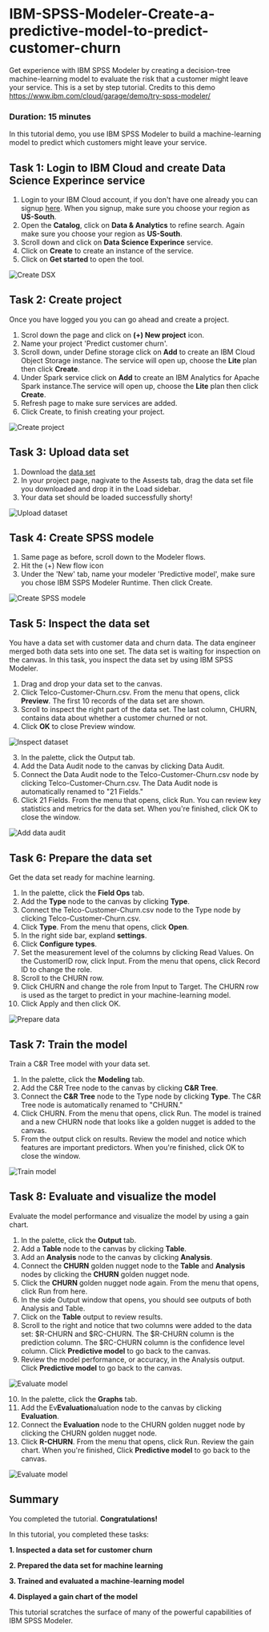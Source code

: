 # IBM-SPSS-Modeler-Create-a-predictive-model-to-predict-customer-churn
Get experience with IBM SPSS Modeler by creating a decision-tree machine-learning model to evaluate the risk that a customer might leave your service. This is a set by step tutorial. Credits to this demo https://www.ibm.com/cloud/garage/demo/try-spss-modeler/

### Duration: 15 minutes
In this tutorial demo, you use IBM SPSS Modeler to build a machine-learning model to predict which customers might leave your service.

## Task 1: Login to IBM Cloud and create Data Science Experince service

1. Login to your IBM Cloud account, if you don't have one already you can signup [here](https://ibm.biz/BdZYZd
). When you signup, make sure you choose your region as **US-South**.
2. Open the **Catalog**, click on **Data & Analytics** to refine search. Again make sure you choose your region as **US-South**.
3. Scroll down and click on **Data Science Experince** service.
4. Click on **Create** to create an instance of the service.
5. Click on **Get started** to open the tool.

![Create DSX](https://github.com/Deemaalamer/IBM-SPSS-Modeler-Create-a-predictive-model-to-predict-customer-churn/blob/master/images/dsx1.gif)

## Task 2: Create project

Once you have logged you you can go ahead and create a project.

1. Scrol down the page and click on **(+) New project** icon.
2. Name your project 'Predict customer churn'.
3. Scroll down, under Define storage click on **Add** to create an IBM Cloud Object Storage instance. The service will open up, choose the **Lite** plan then click **Create**.
4. Under Spark service click on **Add** to create an IBM Analytics for Apache Spark instance.The service will open up, choose the **Lite** plan then click **Create**.
5. Refresh page to make sure services are added.
6. Click Create, to finish creating your project.

![Create project](https://github.com/Deemaalamer/IBM-SPSS-Modeler-Create-a-predictive-model-to-predict-customer-churn/blob/master/images/dsx12.gif)

## Task 3: Upload data set

1. Download the [data set](https://github.com/Deemaalamer/IBM-SPSS-Modeler-Create-a-predictive-model-to-predict-customer-churn/blob/master/Telco-Customer-Churn.csv)
2. In your project page, nagivate to the Assests tab, drag the data set file you downloaded and drop it in the Load sidebar.
3. Your data set should be loaded successfully shorty!

![Upload dataset](https://github.com/Deemaalamer/IBM-SPSS-Modeler-Create-a-predictive-model-to-predict-customer-churn/blob/master/images/dsx3.gif)


## Task 4: Create SPSS modele

1. Same page as before, scroll down to the Modeler flows.
2. Hit the (+) New flow icon
3. Under the 'New' tab, name your modeler 'Predictive model', make sure you chose IBM SSPS Modeler Runtime. Then click Create.

![Create SPSS modele](https://github.com/Deemaalamer/IBM-SPSS-Modeler-Create-a-predictive-model-to-predict-customer-churn/blob/master/images/dsx4.gif)

## Task 5: Inspect the data set
You have a data set with customer data and churn data. The data engineer merged both data sets into one set. The data set is waiting for inspection on the canvas. In this task, you inspect the data set by using IBM SPSS Modeler.

1. Drag and drop your data set to the canvas.
2. Click Telco-Customer-Churn.csv. From the menu that opens, click **Preview**. The first 10 records of the data set are shown.
3. Scroll to inspect the right part of the data set. The last column, CHURN, contains data about whether a customer churned or not. 
4. Click **OK** to close Preview window.

![Inspect dataset](https://github.com/Deemaalamer/IBM-SPSS-Modeler-Create-a-predictive-model-to-predict-customer-churn/blob/master/images/dsx13.gif)

3. In the palette, click the Output tab.
4. Add the Data Audit node to the canvas by clicking Data Audit.
5. Connect the Data Audit node to the Telco-Customer-Churn.csv node by clicking Telco-Customer-Churn.csv. The Data Audit node is automatically renamed to "21 Fields."
6. Click 21 Fields. From the menu that opens, click Run. You can review key statistics and metrics for the data set. When you're finished, click OK to close the window.

![Add data audit](https://github.com/Deemaalamer/IBM-SPSS-Modeler-Create-a-predictive-model-to-predict-customer-churn/blob/master/images/dsx7.gif)

## Task 6: Prepare the data set
Get the data set ready for machine learning.

1. In the palette, click the **Field Ops** tab.
2. Add the **Type** node to the canvas by clicking **Type**.
3. Connect the Telco-Customer-Churn.csv node to the Type node by clicking Telco-Customer-Churn.csv.
4. Click **Type**. From the menu that opens, click **Open**.
5. In the right side bar, expland **settings**.
6. Click **Configure types**.
7. Set the measurement level of the columns by clicking Read Values. On the CustomerID row, click Input. From the menu that opens, click Record ID to change the role.
6. Scroll to the CHURN row.
7. Click CHURN and change the role from Input to Target. The CHURN row is used as the target to predict in your machine-learning model.
8. Click Apply and then click OK.

![Prepare data](https://github.com/Deemaalamer/IBM-SPSS-Modeler-Create-a-predictive-model-to-predict-customer-churn/blob/master/images/dsx8.gif)

## Task 7: Train the model
Train a C&R Tree model with your data set.

1. In the palette, click the **Modeling** tab.
2. Add the C&R Tree node to the canvas by clicking **C&R Tree**.
3. Connect the **C&R Tree** node to the Type node by clicking **Type**. The C&R Tree node is automatically renamed to "CHURN."
4. Click CHURN. From the menu that opens, click Run. The model is trained and a new CHURN node that looks like a golden nugget is added to the canvas.
5. From the output click on results. Review the model and notice which features are important predictors. When you're finished, click OK to close the window.

![Train model](https://github.com/Deemaalamer/IBM-SPSS-Modeler-Create-a-predictive-model-to-predict-customer-churn/blob/master/images/dsx9.gif)

## Task 8: Evaluate and visualize the model
Evaluate the model performance and visualize the model by using a gain chart.

1. In the palette, click the **Output** tab.
2. Add a **Table** node to the canvas by clicking **Table**.
3. Add an **Analysis** node to the canvas by clicking **Analysis**.
4. Connect the **CHURN** golden nugget node to the **Table** and **Analysis** nodes by clicking the **CHURN** golden nugget node.
5. Click the **CHURN** golden nugget node again. From the menu that opens, click Run from here. 
6. In the side Output window that opens, you should see outputs of both Analysis and Table.
7. Click on the **Table** output to review results.
8. Scroll to the right and notice that two columns were added to the data set: $R-CHURN and $RC-CHURN. The $R-CHURN column is the prediction column. The $RC-CHURN column is the confidence level column. Click **Predictive model** to go back to the canvas.
9. Review the model performance, or accuracy, in the Analysis output. Click **Predictive model** to go back to the canvas.

![Evaluate model](https://github.com/Deemaalamer/IBM-SPSS-Modeler-Create-a-predictive-model-to-predict-customer-churn/blob/master/images/dsx10.gif)

10. In the palette, click the **Graphs** tab.
11. Add the Ev**Evaluation**aluation node to the canvas by clicking **Evaluation**.
12. Connect the **Evaluation** node to the CHURN golden nugget node by clicking the CHURN golden nugget node.
13. Click **R-CHURN**. From the menu that opens, click Run. Review the gain chart. When you're finished, Click **Predictive model** to go back to the canvas.

![Evaluate model](https://github.com/Deemaalamer/IBM-SPSS-Modeler-Create-a-predictive-model-to-predict-customer-churn/blob/master/images/dsx11.gif)


## Summary

You completed the tutorial. **Congratulations!**

In this tutorial, you completed these tasks:

**1. Inspected a data set for customer churn**

**2. Prepared the data set for machine learning**

**3. Trained and evaluated a machine-learning model**

**4. Displayed a gain chart of the model**

This tutorial scratches the surface of many of the powerful capabilities of IBM SPSS Modeler. 
